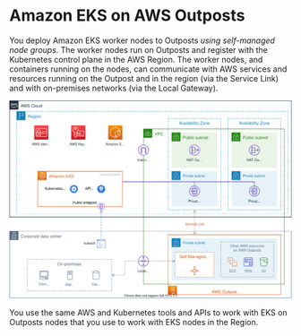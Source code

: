 # Amazon EKS on AWS Outposts

You deploy Amazon EKS worker nodes to Outposts *using self-managed node groups*. The worker nodes run on Outposts and register with the Kubernetes control plane in the AWS Region. The worker nodes, and containers running on the nodes, can communicate with AWS services and resources running on the Outpost and in the region (via the Service Link) and with on-premises networks (via the Local Gateway).
 
![Amazon EKS on AWS Outposts architecture](../../diagrams/amazon-eks-on-aws-outposts-architecture.svg)

You use the same AWS and Kubernetes tools and APIs to work with EKS on Outposts nodes that you use to work with EKS nodes in the Region.